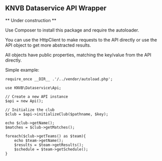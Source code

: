 ## KNVB Dataservice API Wrapper

** Under construction **

Use Composer to install this package and require the autoloader.

You can use the HttpClient to make requests to the API directly or use the API object to get more abstracted results.

All objects have public properties, matching the key/value from the API directly.


Simple example:

    require_once __DIR__ .'/../vendor/autoload.php';

    use KNVB\Dataservice\Api;

    // Create a new API instance
    $api = new Api();
    
    // Initialize the club
    $club = $api->initializeClub($pathname, $key);

    echo $club->getName();
    $matches = $club->getMatches();
    
    foreach($club->getTeams() as $team){
        echo $team->getName();
        $results = $team->getResults();
        $schedule = $team->getSchedule();
    }